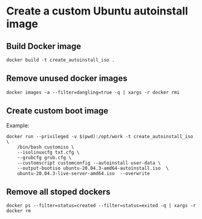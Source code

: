 Create a custom Ubuntu autoinstall image
===

Build Docker image
---
```
docker build -t create_autoinstall_iso .
```

Remove unused docker images
---
```
docker images -a --filter=dangling=true -q | xargs -r docker rmi
```


Create custom boot image
---

Example:
```
docker run --privileged -v $(pwd):/opt/work -t create_autoinstall_iso \
    /bin/bash customiso \
    --isolinuxcfg txt.cfg \
    --grubcfg grub.cfg \
    --customscript customconfig --autoinstall user-data \
    --output-bootiso ubuntu-20.04.3-amd64-autoinstall.iso  \   
    ubuntu-20.04.3-live-server-amd64.iso  --overwrite
```

Remove all stoped dockers
---
```
docker ps --filter=status=created --filter=status=exited -q | xargs -r docker rm
```

